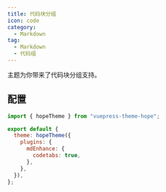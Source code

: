 ```yaml
---
title: 代码块分组
icon: code
category:
  - Markdown
tag:
  - Markdown
  - 代码组
---
```


主题为你带来了代码块分组支持。

<!-- more -->

## 配置

```js {7} title=".vuepress/config.js"
import { hopeTheme } from "vuepress-theme-hope";

export default {
  theme: hopeTheme({
    plugins: {
      mdEnhance: {
        codetabs: true,
      },
    },
  }),
};
```

<!-- @include: @md-enhance/zh/guide/code/code-tabs.md#after -->

